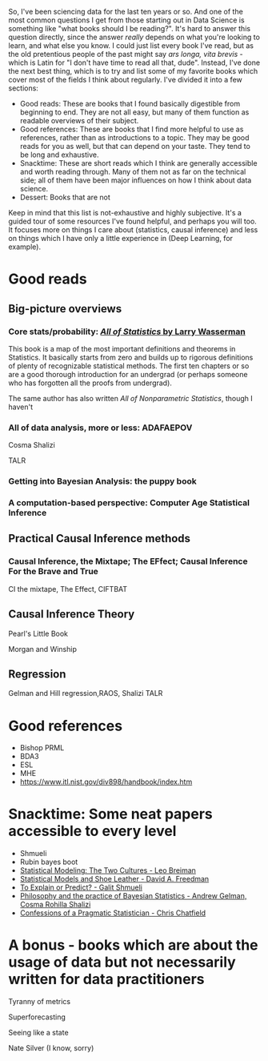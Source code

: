 So, I've been sciencing data for the last ten years or so. And one of the most common questions I get from those starting out in Data Science is something like "what books should I be reading?". It's hard to answer this question directly, since the answer _really_ depends on what you're looking to learn, and what else you know. I could just list every book I've read, but as the old pretentious people of the past might say _ars longa, vita brevis_ - which is Latin for "I don't have time to read all that, dude". Instead, I've done the next best thing, which is to try and list some of my favorite books which cover most of the fields I think about regularly. I've divided it into a few sections:

* Good reads: These are books that I found basically digestible from beginning to end. They are not all easy, but many of them function as readable overviews of their subject.
* Good references: These are books that I find more helpful to use as references, rather than as introductions to a topic. They may be good reads for you as well, but that can depend on your taste. They tend to be long and exhaustive.
* Snacktime: These are short reads which I think are generally accessible and worth reading through. Many of them not as far on the technical side; all of them have been major influences on how I think about data science.
* Dessert: Books that are not 

Keep in mind that this list is not-exhaustive and highly subjective. It's a guided tour of some resources I've found helpful, and perhaps you will too. It focuses more on things I care about (statistics, causal inference) and less on things which I have only a little experience in (Deep Learning, for example).

# Good reads

## Big-picture overviews

### Core stats/probability: [_All of Statistics_ by Larry Wasserman](https://egrcc.github.io/docs/math/all-of-statistics.pdf)

This book is a map of the most important definitions and theorems in Statistics. It basically starts from zero and builds up to rigorous definitions of plenty of recognizable statistical methods. The first ten chapters or so are a good thorough introduction for an undergrad (or perhaps someone who has forgotten all the proofs from undergrad).

The same author has also written _All of Nonparametric Statistics_, though I haven't 

### All of data analysis, more or less: ADAFAEPOV

Cosma Shalizi

TALR

### Getting into Bayesian Analysis: the puppy book

### A computation-based perspective: Computer Age Statistical Inference

## Practical Causal Inference methods

### Causal Inference, the Mixtape; The EFfect; Causal Inference For the Brave and True

CI the mixtape, The Effect, CIFTBAT

## Causal Inference Theory

Pearl's Little Book

Morgan and Winship

## Regression

Gelman and Hill regression,RAOS, Shalizi TALR

# Good references

- Bishop PRML
- BDA3
- ESL
- MHE
- https://www.itl.nist.gov/div898/handbook/index.htm

# Snacktime: Some neat papers accessible to every level

- Shmueli
- Rubin bayes boot
- [Statistical Modeling: The Two Cultures - Leo Breiman](https://projecteuclid.org/euclid.ss/1009213726)
- [Statistical Models and Shoe Leather - David A. Freedman](https://psychology.okstate.edu/faculty/jgrice/psyc5314/Freedman_1991A.pdf)
- [To Explain or Predict? - Galit Shmueli](https://www.stat.berkeley.edu/~aldous/157/Papers/shmueli.pdf)
- [Philosophy and the practice of Bayesian Statistics - Andrew Gelman, Cosma Rohilla Shalizi](http://www.stat.columbia.edu/~gelman/research/published/philosophy.pdf)
- [Confessions of a Pragmatic Statistician - Chris Chatfield](https://www2.isye.gatech.edu/isyebayes/bank/chatfield.pdf)

# A bonus - books which are about the usage of data but not necessarily written for data practitioners

Tyranny of metrics

Superforecasting

Seeing like a state

Nate Silver (I know, sorry)
